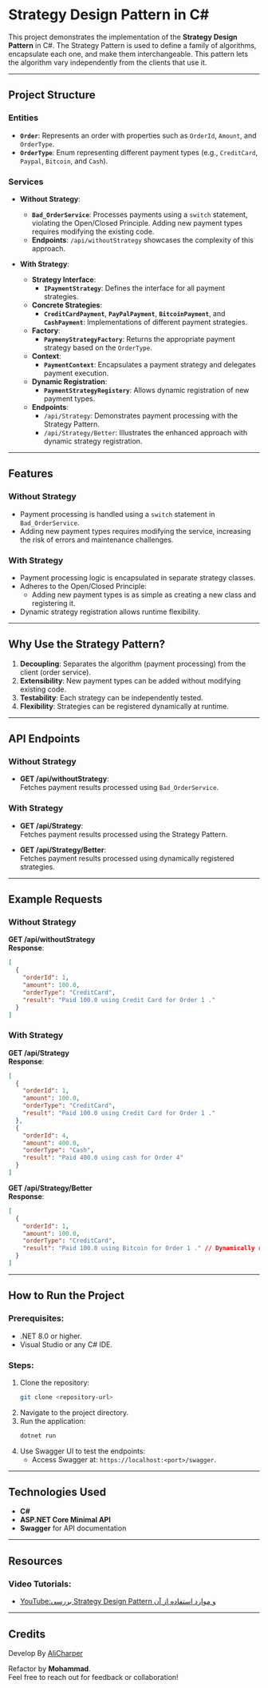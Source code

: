 
# Strategy Design Pattern in C#

This project demonstrates the implementation of the **Strategy Design Pattern** in C#. The Strategy Pattern is used to define a family of algorithms, encapsulate each one, and make them interchangeable. This pattern lets the algorithm vary independently from the clients that use it.

---

## Project Structure

### **Entities**
- **`Order`**: Represents an order with properties such as `OrderId`, `Amount`, and `OrderType`.
- **`OrderType`**: Enum representing different payment types (e.g., `CreditCard`, `Paypal`, `Bitcoin`, and `Cash`).

### **Services**
- **Without Strategy**:
  - **`Bad_OrderService`**: Processes payments using a `switch` statement, violating the Open/Closed Principle. Adding new payment types requires modifying the existing code.
  - **Endpoints**: `/api/withoutStrategy` showcases the complexity of this approach.

- **With Strategy**:
  - **Strategy Interface**:
    - **`IPaymentStrategy`**: Defines the interface for all payment strategies.
  - **Concrete Strategies**:
    - **`CreditCardPayment`**, **`PayPalPayment`**, **`BitcoinPayment`**, and **`CashPayment`**: Implementations of different payment strategies.
  - **Factory**:
    - **`PaymenyStrategyFactory`**: Returns the appropriate payment strategy based on the `OrderType`.
  - **Context**:
    - **`PaymentContext`**: Encapsulates a payment strategy and delegates payment execution.
  - **Dynamic Registration**:
    - **`PaymentStrategyRegistery`**: Allows dynamic registration of new payment types.
  - **Endpoints**:
    - `/api/Strategy`: Demonstrates payment processing with the Strategy Pattern.
    - `/api/Strategy/Better`: Illustrates the enhanced approach with dynamic strategy registration.

---

## Features

### **Without Strategy**
- Payment processing is handled using a `switch` statement in `Bad_OrderService`.
- Adding new payment types requires modifying the service, increasing the risk of errors and maintenance challenges.

### **With Strategy**
- Payment processing logic is encapsulated in separate strategy classes.
- Adheres to the Open/Closed Principle:
  - Adding new payment types is as simple as creating a new class and registering it.
- Dynamic strategy registration allows runtime flexibility.

---

## Why Use the Strategy Pattern?

1. **Decoupling**: Separates the algorithm (payment processing) from the client (order service).
2. **Extensibility**: New payment types can be added without modifying existing code.
3. **Testability**: Each strategy can be independently tested.
4. **Flexibility**: Strategies can be registered dynamically at runtime.

---

## API Endpoints

### **Without Strategy**
- **GET /api/withoutStrategy**:  
  Fetches payment results processed using `Bad_OrderService`.

### **With Strategy**
- **GET /api/Strategy**:  
  Fetches payment results processed using the Strategy Pattern.
  
- **GET /api/Strategy/Better**:  
  Fetches payment results processed using dynamically registered strategies.

---

## Example Requests

### **Without Strategy**
**GET /api/withoutStrategy**  
**Response**:

```json
[
  {
    "orderId": 1,
    "amount": 100.0,
    "orderType": "CreditCard",
    "result": "Paid 100.0 using Credit Card for Order 1 ."
  }
]
````

### **With Strategy**

**GET /api/Strategy**\
**Response**:

```json
[
  {
    "orderId": 1,
    "amount": 100.0,
    "orderType": "CreditCard",
    "result": "Paid 100.0 using Credit Card for Order 1 ."
  },
  {
    "orderId": 4,
    "amount": 400.0,
    "orderType": "Cash",
    "result": "Paid 400.0 using cash for Order 4"
  }
]
```

**GET /api/Strategy/Better**\
**Response**:

```json
[
  {
    "orderId": 1,
    "amount": 100.0,
    "orderType": "CreditCard",
    "result": "Paid 100.0 using Bitcoin for Order 1 ." // Dynamically registered strategy.
  }
]
```

---

## How to Run the Project

### Prerequisites:

- .NET 8.0 or higher.
- Visual Studio or any C# IDE.

### Steps:

1. Clone the repository:
   ```bash
   git clone <repository-url>
   ```
2. Navigate to the project directory.
3. Run the application:
   ```bash
   dotnet run
   ```
4. Use Swagger UI to test the endpoints:
   - Access Swagger at: `https://localhost:<port>/swagger`.

---

## Technologies Used

- **C#**
- **ASP.NET Core Minimal API**
- **Swagger** for API documentation

---

## Resources

### Video Tutorials:
- [YouTube:بررسی Strategy Design Pattern و موارد استفاده از آن](https://youtu.be/M8yx6_1BhF0?si=msTaW_hHeFR2bjfs)

---

## Credits
Develop By [AliCharper](https://github.com/AliCharper)

Refactor by **Mohammad**.  
Feel free to reach out for feedback or collaboration!


